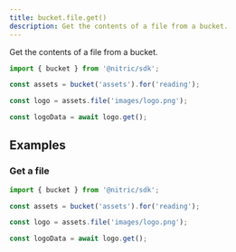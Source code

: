 ```yaml
---
title: bucket.file.get()
description: Get the contents of a file from a bucket.
---
```


Get the contents of a file from a bucket.

```javascript
import { bucket } from '@nitric/sdk';

const assets = bucket('assets').for('reading');

const logo = assets.file('images/logo.png');

const logoData = await logo.get();
```

## Examples

### Get a file

```javascript
import { bucket } from '@nitric/sdk';

const assets = bucket('assets').for('reading');

const logo = assets.file('images/logo.png');

const logoData = await logo.get();
```
